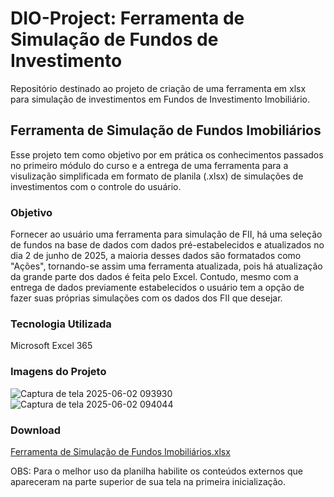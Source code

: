 # DIO-Project: Ferramenta de Simulação de Fundos de Investimento
Repositório destinado ao projeto de criação de uma ferramenta em xlsx para simulação de investimentos em Fundos de Investimento Imobiliário.

## Ferramenta de Simulação de Fundos Imobiliários

Esse projeto tem como objetivo por em prática os conhecimentos passados no primeiro módulo do curso e a entrega de uma ferramenta para a visulização simplificada em formato de planila (.xlsx) de simulações de investimentos com o controle do usuário.

### Objetivo

Fornecer ao usuário uma ferramenta para simulação de FII, há uma seleção de fundos na base de dados com dados pré-estabelecidos e atualizados no dia 2 de junho de 2025, a maioria desses dados são formatados como "Ações", tornando-se assim uma ferramenta atualizada, pois há atualização da grande parte dos dados é feita pelo Excel. Contudo, mesmo com a entrega de dados previamente estabelecidos o usuário tem a opção de fazer suas próprias simulações com os dados dos FII que desejar.

### Tecnologia Utilizada
Microsoft Excel 365

### Imagens do Projeto

![Captura de tela 2025-06-02 093930](https://github.com/user-attachments/assets/80cd5e09-8d69-4c86-bef2-6b0408b017c1)
![Captura de tela 2025-06-02 094044](https://github.com/user-attachments/assets/cd2b8528-b297-436e-9288-5351ee946568)

### Download

[Ferramenta de Simulação de Fundos Imobiliários.xlsx](https://github.com/user-attachments/files/20552706/Ferramenta.de.Simulacao.de.Fundos.Imobiliarios.xlsx)


OBS: Para o melhor uso da planilha habilite os conteúdos externos que apareceram na parte superior de sua tela na primeira inicialização.

